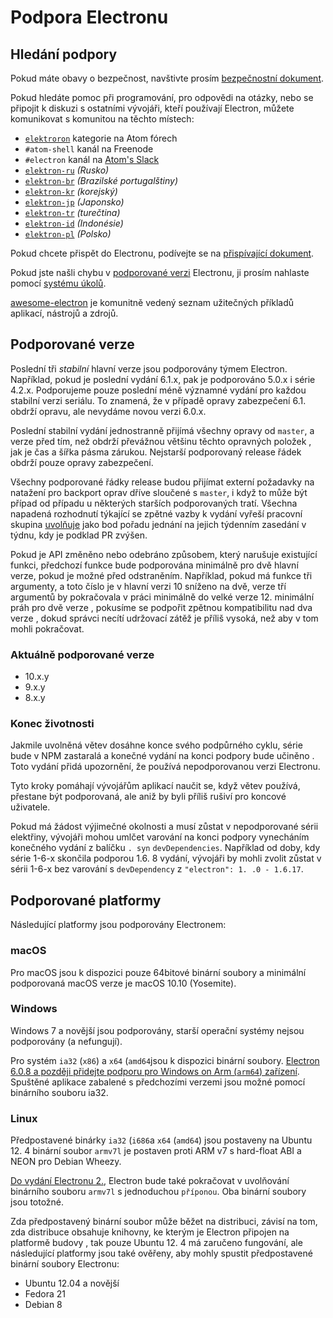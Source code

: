 # Podpora Electronu

## Hledání podpory

Pokud máte obavy o bezpečnost, navštivte prosím [bezpečnostní dokument](https://github.com/electron/electron/tree/master/SECURITY.md).

Pokud hledáte pomoc při programování, pro odpovědi na otázky, nebo se připojit k diskuzi s ostatními vývojáři, kteří používají Electron, můžete komunikovat s komunitou na těchto místech:
- [`elektroron`](https://discuss.atom.io/c/electron) kategorie na Atom fórech
- `#atom-shell` kanál na Freenode
- `#electron` kanál na [Atom's Slack](https://discuss.atom.io/t/join-us-on-slack/16638?source_topic_id=25406)
- [`elektron-ru`](https://telegram.me/electron_ru) *(Rusko)*
- [`elektron-br`](https://electron-br.slack.com) *(Brazilské portugalštiny)*
- [`elektron-kr`](https://electron-kr.github.io/electron-kr) *(korejský)*
- [`elektron-jp`](https://electron-jp.slack.com) *(Japonsko)*
- [`elektron-tr`](https://electron-tr.herokuapp.com) *(turečtina)*
- [`elektron-id`](https://electron-id.slack.com) *(Indonésie)*
- [`elektron-pl`](https://electronpl.github.io) *(Polsko)*

Pokud chcete přispět do Electronu, podívejte se na [přispívající dokument](https://github.com/electron/electron/blob/master/CONTRIBUTING.md).

Pokud jste našli chybu v [podporované verzi](#supported-versions) Electronu, ji prosím nahlaste pomocí [systému úkolů](../development/issues.md).

[awesome-electron](https://github.com/sindresorhus/awesome-electron) je komunitně vedený seznam užitečných příkladů aplikací, nástrojů a zdrojů.

## Podporované verze

Poslední tři *stabilní* hlavní verze jsou podporovány týmem Electron. Například, pokud je poslední vydání 6.1.x, pak je podporováno 5.0.x i série 4.2.x.  Podporujeme pouze poslední méně významné vydání pro každou stabilní verzi seriálu.  To znamená, že v případě opravy zabezpečení 6.1. obdrží opravu, ale nevydáme novou verzi 6.0.x.

Poslední stabilní vydání jednostranně přijímá všechny opravy od `master`, a verze před tím, než obdrží převážnou většinu těchto opravných položek , jak je čas a šířka pásma zárukou. Nejstarší podporovaný release řádek obdrží pouze opravy zabezpečení.

Všechny podporované řádky release budou přijímat externí požadavky na natažení pro backport oprav dříve sloučené s `master`, i když to může být případ od případu u některých starších podporovaných tratí. Všechna napadená rozhodnutí týkající se zpětné vazby k vydání vyřeší pracovní skupina [uvolňuje](https://github.com/electron/governance/tree/master/wg-releases) jako bod pořadu jednání na jejich týdenním zasedání v týdnu, kdy je podklad PR zvýšen.

Pokud je API změněno nebo odebráno způsobem, který narušuje existující funkci, předchozí funkce bude podporována minimálně pro dvě hlavní verze, pokud je možné před odstraněním. Například, pokud má funkce tři argumenty, a toto číslo je v hlavní verzi 10 sníženo na dvě, verze tří argumentů by pokračovala v práci minimálně do velké verze 12. minimální práh pro dvě verze , pokusíme se podpořit zpětnou kompatibilitu nad dva verze , dokud správci necítí udržovací zátěž je příliš vysoká, než aby v tom mohli pokračovat.

### Aktuálně podporované verze
- 10.x.y
- 9.x.y
- 8.x.y

### Konec životnosti

Jakmile uvolněná větev dosáhne konce svého podpůrného cyklu, série bude v NPM zastaralá a konečné vydání na konci podpory bude učiněno . Toto vydání přidá upozornění, že používá nepodporovanou verzi Electronu.

Tyto kroky pomáhají vývojářům aplikací naučit se, když větev používá, přestane být podporovaná, ale aniž by byli příliš rušiví pro koncové uživatele.

Pokud má žádost výjimečné okolnosti a musí zůstat v nepodporované sérii elektřiny, vývojáři mohou umlčet varování na konci podpory vynecháním konečného vydání z balíčku `. syn` `devDependencies`. Například od doby, kdy série 1-6-x skončila podporou 1.6. 8 vydání, vývojáři by mohli zvolit zůstat v sérii 1-6-x bez varování s `devDependency` z `"electron": 1. .0 - 1.6.17`.

## Podporované platformy

Následující platformy jsou podporovány Electronem:

### macOS

Pro macOS jsou k dispozici pouze 64bitové binární soubory a minimální podporovaná macOS verze je macOS 10.10 (Yosemite).

### Windows

Windows 7 a novější jsou podporovány, starší operační systémy nejsou podporovány (a nefungují).

Pro systém `ia32` (`x86`) a `x64` (`amd64`jsou k dispozici binární soubory. [Electron 6.0.8 a později přidejte podporu pro Windows on Arm (`arm64`) zařízení](windows-arm.md). Spuštěné aplikace zabalené s předchozími verzemi jsou možné pomocí binárního souboru ia32.

### Linux

Předpostavené binárky `ia32` (`i686`a `x64` (`amd64`) jsou postaveny na Ubuntu 12. 4 binární soubor `armv7l` je postaven proti ARM v7 s hard-float ABI a NEON pro Debian Wheezy.

[Do vydání Electronu 2.](../breaking-changes.md#duplicate-arm-assets), Electron bude také pokračovat v uvolňování binárního souboru `armv7l` s jednoduchou `příponou`. Oba binární soubory jsou totožné.

Zda předpostavený binární soubor může běžet na distribuci, závisí na tom, zda distribuce obsahuje knihovny, ke kterým je Electron připojen na platformě budovy , tak pouze Ubuntu 12. 4 má zaručeno fungování, ale následující platformy jsou také ověřeny, aby mohly spustit předpostavené binární soubory Electronu:

* Ubuntu 12.04 a novější
* Fedora 21
* Debian 8
